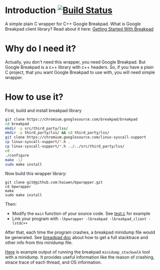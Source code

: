 Introduction [![Build Status](https://secure.travis-ci.org/haiwen/bpwrapper.svg?branch=master)](http://travis-ci.org/haiwen/bpwrapper)
============

A simple plain C wrapper for C++ Google Breakpad.
What is Google Breakpad client library? Read about it here: [Getting Started With Breakpad](https://chromium.googlesource.com/breakpad/breakpad/+/816f242/docs/getting_started_with_breakpad.md)

# Why do I need it?

Actually, you don't need this wrapper, you need Google Breakpad. But Google Breakpad is a c++ library with c++ headers. So, if you have a plain C project, that you want Google Breakpad to use with, you will need simple wrapper.

# How to use it?

First, build and install breakpad library

```sh
git clone https://chromium.googlesource.com/breakpad/breakpad
cd breakpad
mkdir -p src/third_party/lss/
mkdir -p third_party/lss/ && cd third_party/lss/
git clone https://chromium.googlesource.com/linux-syscall-support
cp linux-syscall-support/*.h .
cp linux-syscall-support/*.h ../../src/third_party/lss/
cd -
./configure
make -j2
sudo make install
```

Now build this wrapper library:

```
git clone git@github.com:haiwen/bpwrapper.git
cd bpwrapper
make
sudo make install
```

Then:

- Modify the `main` function of your source code. See [test.c](test.c) for example
- Link your program with `-lbpwrapper -lbreakpad -lbreakpad_client -lstdc++`

After that, each time the program crashes, a breakpad minidump file would be generated. See [breadpad doc](https://chromium.googlesource.com/breakpad/breakpad/+/816f242/docs/linux_starter_guide.md) about how to get a full stacktrace and other info from this minidump file.

[Here](example-trace.txt) is example output of running the breakpad `minidump_stackwalk` tool with a minidump. It provides useful information like the reason of crashing, strace trace of each thread, and OS information.
